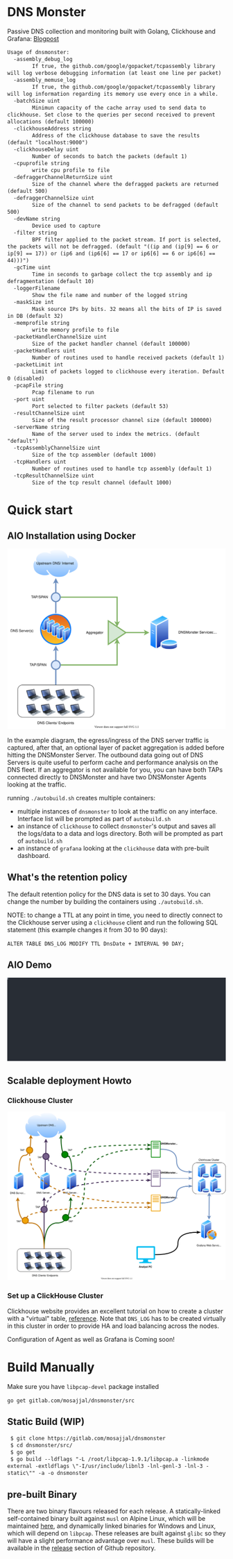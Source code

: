 # DNS Monster

Passive DNS collection and monitoring built with Golang, Clickhouse and Grafana: [Blogpost](https://blog.n0p.me/dnsmonster/)

```shell
Usage of dnsmonster:
  -assembly_debug_log
    	If true, the github.com/google/gopacket/tcpassembly library will log verbose debugging information (at least one line per packet)
  -assembly_memuse_log
    	If true, the github.com/google/gopacket/tcpassembly library will log information regarding its memory use every once in a while.
  -batchSize uint
    	Minimun capacity of the cache array used to send data to clickhouse. Set close to the queries per second received to prevent allocations (default 100000)
  -clickhouseAddress string
    	Address of the clickhouse database to save the results (default "localhost:9000")
  -clickhouseDelay uint
    	Number of seconds to batch the packets (default 1)
  -cpuprofile string
    	write cpu profile to file
  -defraggerChannelReturnSize uint
    	Size of the channel where the defragged packets are returned (default 500)
  -defraggerChannelSize uint
    	Size of the channel to send packets to be defragged (default 500)
  -devName string
    	Device used to capture
  -filter string
    	BPF filter applied to the packet stream. If port is selected, the packets will not be defragged. (default "((ip and (ip[9] == 6 or ip[9] == 17)) or (ip6 and (ip6[6] == 17 or ip6[6] == 6 or ip6[6] == 44)))")
  -gcTime uint
    	Time in seconds to garbage collect the tcp assembly and ip defragmentation (default 10)
  -loggerFilename
    	Show the file name and number of the logged string
  -maskSize int
    	Mask source IPs by bits. 32 means all the bits of IP is saved in DB (default 32)
  -memprofile string
    	write memory profile to file
  -packetHandlerChannelSize uint
    	Size of the packet handler channel (default 100000)
  -packetHandlers uint
    	Number of routines used to handle received packets (default 1)
  -packetLimit int
    	Limit of packets logged to clickhouse every iteration. Default 0 (disabled)
  -pcapFile string
    	Pcap filename to run
  -port uint
    	Port selected to filter packets (default 53)
  -resultChannelSize uint
    	Size of the result processor channel size (default 100000)
  -serverName string
    	Name of the server used to index the metrics. (default "default")
  -tcpAssemblyChannelSize uint
    	Size of the tcp assembler (default 1000)
  -tcpHandlers uint
    	Number of routines used to handle tcp assembly (default 1)
  -tcpResultChannelSize uint
    	Size of the tcp result channel (default 1000)
```

# Quick start

## AIO Installation using Docker

![Basic AIO Diagram](static/dnsmonster-basic.svg)

In the example diagram, the egress/ingress of the DNS server traffic is captured, after that, an optional layer of packet aggregation is added before hitting the DNSMonster Server. The outbound data going out of DNS Servers is quite useful to perform cache and performance analysis on the DNS fleet. If an aggregator is not available for you, you can have both TAPs connected directly to DNSMonster and have two DNSMonster Agents looking at the traffic. 

running `./autobuild.sh` creates multiple containers:

* multiple instances of `dnsmonster` to look at the traffic on any interface. Interface list will be prompted as part of `autobuild.sh`
* an instance of `clickhouse` to collect `dnsmonster`'s output and saves all the logs/data to a data and logs directory. Both will be prompted as part of `autobuild.sh`
* an instance of `grafana` looking at the `clickhouse` data with pre-built dashboard.

## What's the retention policy

The default retention policy for the DNS data is set to 30 days. You can change the number by building the containers using `./autobuild.sh`.

NOTE: to change a TTL at any point in time, you need to directly connect to the Clickhouse server using a `clickhouse` client and run the following SQL statement (this example changes it from 30 to 90 days):

`ALTER TABLE DNS_LOG MODIFY TTL DnsDate + INTERVAL 90 DAY;` 

## AIO Demo

[![AIO Demo](static/aio_demo.svg)](static/aio_demo.svg)


## Scalable deployment Howto

### Clickhouse Cluster

![Basic AIO Diagram](static/dnsmonster-enterprise.svg)

### Set up a ClickHouse Cluster

Clickhouse website provides an excellent tutorial on how to create a cluster with a "virtual" table, [reference](https://clickhouse.tech/docs/en/getting-started/tutorial/#cluster-deployment). Note that `DNS_LOG` has to be created virtually in this cluster in order to provide HA and load balancing across the nodes. 

Configuration of Agent as well as Grafana is Coming soon!

# Build Manually

Make sure you have `libpcap-devel` package installed

`go get gitlab.com/mosajjal/dnsmonster/src`

## Static Build (WIP)

```
 $ git clone https://gitlab.com/mosajjal/dnsmonster
 $ cd dnsmonster/src/
 $ go get
 $ go build --ldflags "-L /root/libpcap-1.9.1/libpcap.a -linkmode external -extldflags \"-I/usr/include/libnl3 -lnl-genl-3 -lnl-3 -static\"" -a -o dnsmonster
```

## pre-built Binary

There are two binary flavours released for each release. A statically-linked self-contained binary built against `musl` on Alpine Linux, which will be maintained [here](`n0p.me/bin/dnsmonster`), and dynamically linked binaries for Windows and Linux, which will depend on `libpcap`. These releases are built against `glibc` so they will have a slight performance advantage over `musl`. These builds will be available in the [release](https://github.com/mosajjal/dnsmonster/releases) section of Github repository. 
